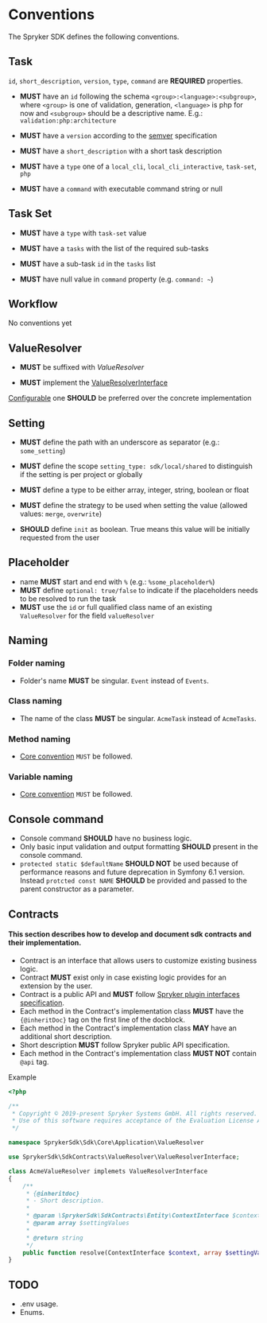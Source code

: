 # Conventions

The Spryker SDK defines the following conventions.

## Task
`id`, `short_description`, `version`, `type`, `command` are  __REQUIRED__ properties.

- __MUST__ have an `id` following the schema `<group>:<language>:<subgroup>`, where `<group>` is one of validation, generation, `<language>` is php for now  and `<subgroup>` should be a descriptive name. E.g.: `validation:php:architecture`

- __MUST__ have a `version` according to the [semver](https://semver.org/) specification

- __MUST__ have a `short_description` with a short task description

- __MUST__ have a `type` one of a `local_cli`, `local_cli_interactive`, `task-set`, `php`

- __MUST__ have a `command` with executable command string or null

## Task Set

- __MUST__ have a `type` with `task-set` value

- __MUST__ have a `tasks` with the list of the required sub-tasks

- __MUST__ have a sub-task `id` in the `tasks` list

- __MUST__ have null value in `command` property (e.g. `command: ~`)

## Workflow

No conventions yet

## ValueResolver

- __MUST__ be suffixed with _ValueResolver_

- __MUST__ implement the [ValueResolverInterface](https://github.com/spryker-sdk/sdk-contracts/blob/master/src/ValueResolver/ValueResolverInterface.php)

[Configurable](https://github.com/spryker-sdk/sdk-contracts/blob/master/src/ValueResolver/ConfigurableValueResolverInterface.php) one __SHOULD__ be preferred over the concrete implementation

## Setting

- __MUST__ define the path with an underscore as separator (e.g.: `some_setting`)

- __MUST__ define the scope `setting_type: sdk/local/shared` to distinguish if the setting is per project or globally

- __MUST__  define a type to be either array, integer, string, boolean or float

- __MUST__ define the strategy to be used when setting the value (allowed values: `merge`, `overwrite`)

- __SHOULD__ define `init` as boolean. True means this value will be initially requested from the user

## Placeholder

- name __MUST__ start and end with `%` (e.g.: `%some_placeholder%`)
- __MUST__ define `optional: true/false` to indicate if the placeholders needs to be resolved to run the task
- __MUST__ use the `id` or full qualified class name of an existing `ValueResolver` for the field `valueResolver`

## Naming

### Folder naming

- Folder's name __MUST__ be singular. `Event` instead of `Events`.

### Class naming

- The name of the class __MUST__ be singular. `AcmeTask` instead of `AcmeTasks`.

### Method naming

- [Core convention](https://spryker.atlassian.net/wiki/spaces/CORE/pages/497156313/Common+Conventions#CommonConventions-Namingofmethods) `MUST` be followed.

### Variable naming

- [Core convention](https://spryker.atlassian.net/wiki/spaces/CORE/pages/497156313/Common+Conventions#CommonConventions-Namingofvariables) `MUST` be followed.


## Console command

- Console command __SHOULD__ have no business logic.
- Only basic input validation and output formatting __SHOULD__ present in the console command.
- `protected static $defaultName` __SHOULD NOT__ be used because of performance reasons and future deprecation in Symfony 6.1 version.
  Instead `protcted const NAME` __SHOULD__ be provided and passed to the parent constructor as a parameter.

## Contracts

#### This section describes how to develop and document sdk contracts and their implementation.

- Contract is an interface that allows users to customize existing business logic.
- Contract __MUST__ exist only in case existing logic provides for an extension by the user.
- Contract is a public API and __MUST__ follow [Spryker plugin interfaces specification](https://spryker.atlassian.net/wiki/spaces/RFC/pages/1038092073/INTEGRATED+RFC+Plugin+interface+specification).
- Each method in the Contract's implementation class __MUST__ have the `{@inheritDoc}` tag on the first line of the docblock.
- Each method in the Contract's implementation class __MAY__ have an additional short description.
- Short description __MUST__ follow Spryker public API specification.
- Each method in the Contract's implementation class __MUST NOT__ contain `@api` tag.

Example

```php
<?php

/**
 * Copyright © 2019-present Spryker Systems GmbH. All rights reserved.
 * Use of this software requires acceptance of the Evaluation License Agreement. See LICENSE file.
 */

namespace SprykerSdk\Sdk\Core\Application\ValueResolver

use SprykerSdk\SdkContracts\ValueResolver\ValueResolverInterface;

class AcmeValueResolver implemets ValueResolverInterface
{
    /**
     * {@inheritdoc}
     * - Short description.
     *
     * @param \SprykerSdk\SdkContracts\Entity\ContextInterface $context
     * @param array $settingValues
     *
     * @return string
     */
    public function resolve(ContextInterface $context, array $settingValues): string { /* ... */ }
}
```

## TODO

- .env usage.
- Enums.
